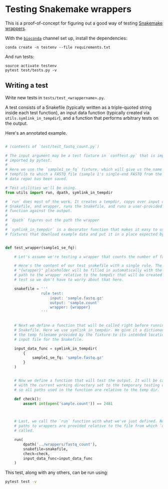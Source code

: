 # Testing Snakemake wrappers

This is a proof-of-concept for figuring out a good way of testing [Snakemake
wrappers](https://bitbucket.org/snakemake/snakemake-wrappers).

With the [`bioconda`](https://bioconda.github.io/) channel set up, install
the dependencies:

```
conda create -n testenv --file requirements.txt
```

And run tests:

```
source activate testenv
pytest test/tests.py -v
```

## Writing a test

Write new tests in `tests/test_<wrappername>.py`.

A test consists of a Snakefile (typically written as a triple-quoted string
inside each test function), an input data function (typically created via
`utils.symlink_in_tempdir`), and a function that performs arbitrary tests on
the output.

Here's an annotated example.


```python

# (contents of `test/test_fastq_count.py`)

# The input argument may be a test fixture in `conftest.py` that is implicitly
# imported by pytest.
#
# Here we use the `sample1_se_fq` fixture, which will give us the name of the
# tempfile to which a FASTQ file (sample 1's single-end FASTQ from the test
# data repo) has been saved.

# Test utilities we'll be using.
from utils import run, dpath, symlink_in_tempdir

# `run` does most of the work. It creates a tempdir, copys over input data,
# Snakefile, and wrapper, runs the Snakefile, and runs a user-provided test
# function against the output.
#
# `dpath` figures out the path the wrapper
#
# `symlink_in_tempdir` is a decorator function that makes it easy to use pytest
# fixtures that download example data and put it in a place expected by the test.


def test_wrapper(sample1_se_fq):

    # Let's assume we're testing a wrapper that counts the number of fastq reads.

    # Here's the content of our test snakefile with a single rule. The
    # "{wrapper}" placeholder will be filled in automatically with the correct
    # path to the wrapper relative to the tempdir that will be created during the
    # test so we don't have to worry about that here.

    snakefile = '''
                rule test:
                    input: 'sample.fastq.gz'
                    output: 'sample.count'
                    wrapper: {wrapper}
                '''


    # Next we define a function that will be called right before running the
    # Snakefile. Here we use symlink_in_tempdir. We give it a dictionary mapping
    # the temp filename provided by the fixture to its intended location as an
    # input file for the Snakefile.

    input_data_func = symlink_in_tempdir(
        {
            sample1_se_fq: 'sample.fastq.gz'
        }
    )


    # Now we define a function that will test the output. It will be called
    # with the current working directory set to the temporary testing directory,
    # so all paths used in the function are relative to the temp dir.

    def check():
        assert int(open('sample.count')) == 2481



    # Last, we call the `run` function with what we've just defined. Note that
    # paths to wrappers are provided relative to the file from which `dpath` is
    # called.

    run(
        dpath('../wrappers/fastq_count'),
        snakefile=snakefile,
        check=check,
        input_data_func=input_data_func
    )
```

This test, along with any others, can be run using:

```bash
pytest test -v
```
